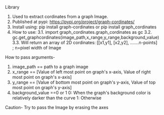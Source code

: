 Library
1. Used to extract cordinates from a graph Image.
1. Published at pypi:  https://pypi.org/project/graph-cordinates/
2. Install using: pip install graph-cordinates or pip install graph_cordinates
3. How to use:
   3.1. import graph_cordinates.graph_cordinates as gc 
   3.2. gc.get_graphcordinates(image_path,x_range,y_range,background_value)
   3.3. Will return an array of 2D cordinates: [[x1,y1], [x2,y2], .......n-points]  ; n=pixel width of Image

How to pass arguments-
1. image_path == path to a graph image
2. x_range    == [Value of left most point on graph's x-axis, Value of right most point on graph's x-axis]
3. y_range    == [Value of bottom most point on graph's y-axis, Value of top most point on graph's y-axis]
4. background_value ==0 or 1
     0: When the graph's background color is relatively darker than the curve
     1: Otherwise

Caution- 
  Try to pass the Image by erasing the axes
  

  
